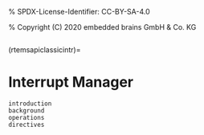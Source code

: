 % SPDX-License-Identifier: CC-BY-SA-4.0

% Copyright (C) 2020 embedded brains GmbH & Co. KG

```{index} interrupts
```

(rtemsapiclassicintr)=

# Interrupt Manager

```{toctree}
introduction
background
operations
directives
```
